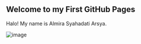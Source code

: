 ## Welcome to my First GitHub Pages

Halo! My name is Almira Syahadati Arsya.

![image](https://user-images.githubusercontent.com/81170562/164914032-de4d1c9a-6ab9-4688-aa25-90602a59c22b.jpg)



